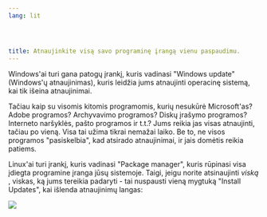 ```yaml
---
lang: lit




title: Atnaujinkite visą savo programinę įrangą vienu paspaudimu.
---
```


Windows'ai turi gana patogų įrankį, kuris vadinasi "Windows update" (Windows'ų atnaujinimas), kuris leidžia jums atnaujinti operacinę sistemą, kai tik išeina atnaujinimai.


Tačiau kaip su visomis kitomis programomis, kurių nesukūrė Microsoft'as? Adobe programos? Archyvavimo programos? Diskų įrašymo programos? Interneto naršyklės, pašto programos ir t.t.? Jums reikia jas visas atnaujinti, tačiau po vieną. Visa tai užima tikrai nemažai laiko. Be to, ne visos programos "pasiskelbia", kad atsirado atnaujinimai, ir jais domėtis reikia patiems.

Linux'ai turi įrankį, kuris vadinasi "Package manager", kuris rūpinasi visa įdiegta programine įranga jūsų sistemoje. Taigi, jeigu norite atsinaujinti <i> viską </i>, viskas, ką jums tereikia padaryti - tai nuspausti vieną mygtuką "Install Updates", kai išlenda atnaujinimų langas:

<img src="Images/global_update.png" />




